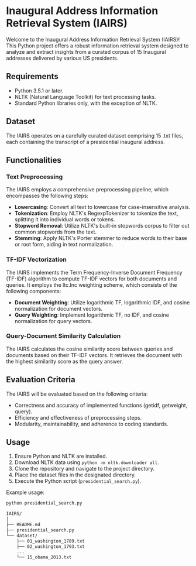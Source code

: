 # Inaugural Address Information Retrieval System (IAIRS)

Welcome to the Inaugural Address Information Retrieval System (IAIRS)! This Python project offers a robust information retrieval system designed to analyze and extract insights from a curated corpus of 15 Inaugural addresses delivered by various US presidents.

## Requirements

- Python 3.5.1 or later.
- NLTK (Natural Language Toolkit) for text processing tasks.
- Standard Python libraries only, with the exception of NLTK.

## Dataset

The IAIRS operates on a carefully curated dataset comprising 15 .txt files, each containing the transcript of a presidential inaugural address.

## Functionalities

### Text Preprocessing

The IAIRS employs a comprehensive preprocessing pipeline, which encompasses the following steps:

- **Lowercasing**: Convert all text to lowercase for case-insensitive analysis.
- **Tokenization**: Employ NLTK's RegexpTokenizer to tokenize the text, splitting it into individual words or tokens.
- **Stopword Removal**: Utilize NLTK's built-in stopwords corpus to filter out common stopwords from the text.
- **Stemming**: Apply NLTK's Porter stemmer to reduce words to their base or root form, aiding in text normalization.

### TF-IDF Vectorization

The IAIRS implements the Term Frequency-Inverse Document Frequency (TF-IDF) algorithm to compute TF-IDF vectors for both documents and queries. It employs the ltc.lnc weighting scheme, which consists of the following components:

- **Document Weighting**: Utilize logarithmic TF, logarithmic IDF, and cosine normalization for document vectors.
- **Query Weighting**: Implement logarithmic TF, no IDF, and cosine normalization for query vectors.

### Query-Document Similarity Calculation

The IAIRS calculates the cosine similarity score between queries and documents based on their TF-IDF vectors. It retrieves the document with the highest similarity score as the query answer.

## Evaluation Criteria

The IAIRS will be evaluated based on the following criteria:

- Correctness and accuracy of implemented functions (getidf, getweight, query).
- Efficiency and effectiveness of preprocessing steps.
- Modularity, maintainability, and adherence to coding standards.

## Usage

1. Ensure Python and NLTK are installed.
2. Download NLTK data using `python -m nltk.downloader all`.
3. Clone the repository and navigate to the project directory.
4. Place the dataset files in the designated directory.
5. Execute the Python script (`presidential_search.py`).

Example usage:

```bash
python presidential_search.py

IAIRS/
│
├── README.md
├── presidential_search.py
└── dataset/
    ├── 01_washington_1789.txt
    ├── 02_washington_1793.txt
    ...
    └── 15_obama_2013.txt

